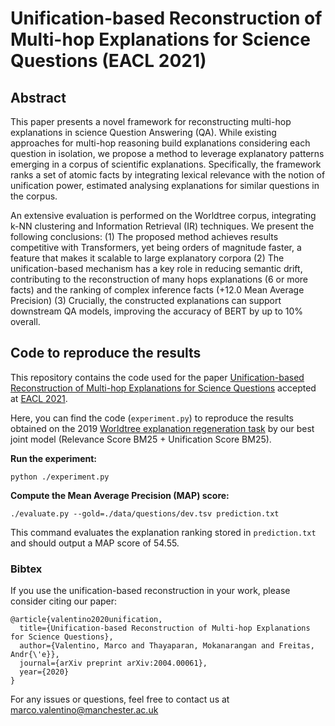# Unification-based Reconstruction of Multi-hop Explanations for Science Questions (EACL 2021)

## Abstract
This paper presents a novel framework for reconstructing multi-hop explanations in science Question Answering (QA). While existing approaches for multi-hop reasoning build explanations considering each question in isolation, we propose a method to leverage explanatory patterns emerging in a corpus of scientific explanations. Specifically, the framework ranks a set of atomic facts by integrating lexical relevance with the notion of unification power, estimated analysing explanations for similar questions in the corpus. 

An extensive evaluation is performed on the Worldtree corpus, integrating k-NN clustering and Information Retrieval (IR) techniques. We present the following conclusions: (1) The proposed method achieves results competitive with Transformers, yet being orders of magnitude faster, a feature that makes it scalable to large explanatory corpora (2) The unification-based mechanism has a key role in reducing semantic drift, contributing to the reconstruction of many hops explanations (6 or more facts) and the ranking of complex inference facts (+12.0 Mean Average Precision) (3) Crucially, the constructed explanations can support downstream QA models, improving the accuracy of BERT by up to 10% overall.

## Code to reproduce the results
This repository contains the code used for the paper [Unification-based Reconstruction of Multi-hop Explanations for Science Questions](https://arxiv.org/abs/2004.00061) accepted at [EACL 2021](https://2021.eacl.org/).

Here, you can find the code (`experiment.py`) to reproduce the results obtained on the 2019 [Worldtree explanation regeneration task](https://github.com/umanlp/tg2019task) by our best joint model (Relevance Score BM25 + Unification Score BM25).

**Run the experiment:**

`python ./experiment.py`

**Compute the Mean Average Precision (MAP) score:** 

`./evaluate.py --gold=./data/questions/dev.tsv prediction.txt`

This command evaluates the explanation ranking stored in `prediction.txt` and should output a MAP score of 54.55.

### Bibtex
If you use the unification-based reconstruction in your work, please consider citing our paper:

```
@article{valentino2020unification,
  title={Unification-based Reconstruction of Multi-hop Explanations for Science Questions},
  author={Valentino, Marco and Thayaparan, Mokanarangan and Freitas, Andr{\'e}},
  journal={arXiv preprint arXiv:2004.00061},
  year={2020}
}
```

For any issues or questions, feel free to contact us at marco.valentino@manchester.ac.uk
